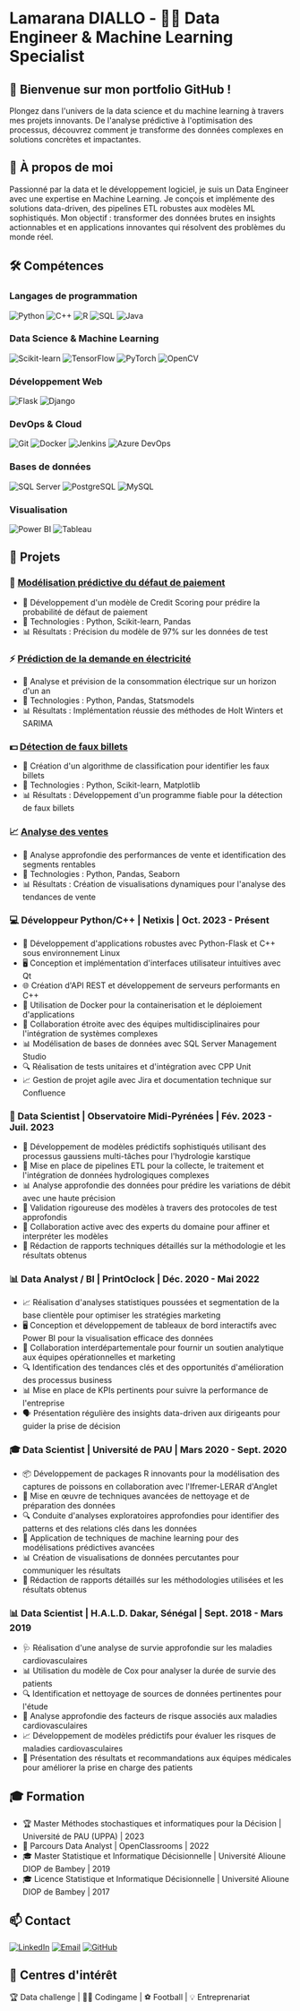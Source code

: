 # Lamarana DIALLO - 🧑‍💻 Data Engineer & Machine Learning Specialist

## 👋 Bienvenue sur mon portfolio GitHub !

Plongez dans l'univers de la data science et du machine learning à travers mes projets innovants. De l'analyse prédictive à l'optimisation des processus, découvrez comment je transforme des données complexes en solutions concrètes et impactantes.

## 🚀 À propos de moi
Passionné par la data et le développement logiciel, je suis un Data Engineer avec une expertise en Machine Learning. Je conçois et implémente des solutions data-driven, des pipelines ETL robustes aux modèles ML sophistiqués. Mon objectif : transformer des données brutes en insights actionnables et en applications innovantes qui résolvent des problèmes du monde réel.
## 🛠 Compétences

### Langages de programmation
![Python](https://img.shields.io/badge/-Python-3776AB?style=flat-square&logo=Python&logoColor=white)
![C++](https://img.shields.io/badge/-C++-00599C?style=flat-square&logo=c%2B%2B&logoColor=white)
![R](https://img.shields.io/badge/-R-276DC3?style=flat-square&logo=r&logoColor=white)
![SQL](https://img.shields.io/badge/-SQL-4479A1?style=flat-square&logo=MySQL&logoColor=white)
![Java](https://img.shields.io/badge/-Java-007396?style=flat-square&logo=java&logoColor=white)

### Data Science & Machine Learning
![Scikit-learn](https://img.shields.io/badge/-Scikit--learn-F7931E?style=flat-square&logo=scikit-learn&logoColor=white)
![TensorFlow](https://img.shields.io/badge/-TensorFlow-FF6F00?style=flat-square&logo=TensorFlow&logoColor=white)
![PyTorch](https://img.shields.io/badge/-PyTorch-EE4C2C?style=flat-square&logo=PyTorch&logoColor=white)
![OpenCV](https://img.shields.io/badge/-OpenCV-5C3EE8?style=flat-square&logo=OpenCV&logoColor=white)

### Développement Web
![Flask](https://img.shields.io/badge/-Flask-000000?style=flat-square&logo=Flask&logoColor=white)
![Django](https://img.shields.io/badge/-Django-092E20?style=flat-square&logo=Django&logoColor=white)

### DevOps & Cloud
![Git](https://img.shields.io/badge/-Git-F05032?style=flat-square&logo=git&logoColor=white)
![Docker](https://img.shields.io/badge/-Docker-2496ED?style=flat-square&logo=docker&logoColor=white)
![Jenkins](https://img.shields.io/badge/-Jenkins-D24939?style=flat-square&logo=Jenkins&logoColor=white)
![Azure DevOps](https://img.shields.io/badge/-Azure%20DevOps-0078D7?style=flat-square&logo=azure-devops&logoColor=white)

### Bases de données
![SQL Server](https://img.shields.io/badge/-SQL%20Server-CC2927?style=flat-square&logo=microsoft-sql-server&logoColor=white)
![PostgreSQL](https://img.shields.io/badge/-PostgreSQL-336791?style=flat-square&logo=postgresql&logoColor=white)
![MySQL](https://img.shields.io/badge/-MySQL-4479A1?style=flat-square&logo=mysql&logoColor=white)

### Visualisation
![Power BI](https://img.shields.io/badge/-Power%20BI-F2C811?style=flat-square&logo=power-bi&logoColor=black)
![Tableau](https://img.shields.io/badge/-Tableau-E97627?style=flat-square&logo=Tableau&logoColor=white)

## 💼 Projets

### 🏦 [Modélisation prédictive du défaut de paiement](https://github.com/mldiallo001/Modelisation_predictive_du_defaut_de_paiement)
- 🎯 Développement d'un modèle de Credit Scoring pour prédire la probabilité de défaut de paiement
- 🔧 Technologies : Python, Scikit-learn, Pandas
- 📊 Résultats : Précision du modèle de 97% sur les données de test

### ⚡ [Prédiction de la demande en électricité](https://github.com/mldiallo001/Prediction_conso_electricite)
- 🎯 Analyse et prévision de la consommation électrique sur un horizon d'un an
- 🔧 Technologies : Python, Pandas, Statsmodels
- 📊 Résultats : Implémentation réussie des méthodes de Holt Winters et SARIMA

### 💵 [Détection de faux billets](https://github.com/mldiallo001/Classification-faux-billets)
- 🎯 Création d'un algorithme de classification pour identifier les faux billets
- 🔧 Technologies : Python, Scikit-learn, Matplotlib
- 📊 Résultats : Développement d'un programme fiable pour la détection de faux billets

### 📈 [Analyse des ventes](#)
- 🎯 Analyse approfondie des performances de vente et identification des segments rentables
- 🔧 Technologies : Python, Pandas, Seaborn
- 📊 Résultats : Création de visualisations dynamiques pour l'analyse des tendances de vente

### 💻 Développeur Python/C++ | Netixis | Oct. 2023 - Présent
- 🔧 Développement d'applications robustes avec Python-Flask et C++ sous environnement Linux
- 🖥️ Conception et implémentation d'interfaces utilisateur intuitives avec Qt
- 🌐 Création d'API REST et développement de serveurs performants en C++
- 🐳 Utilisation de Docker pour la containerisation et le déploiement d'applications
- 🤝 Collaboration étroite avec des équipes multidisciplinaires pour l'intégration de systèmes complexes
- 📊 Modélisation de bases de données avec SQL Server Management Studio
- 🔍 Réalisation de tests unitaires et d'intégration avec CPP Unit
- 📈 Gestion de projet agile avec Jira et documentation technique sur Confluence

### 🔬 Data Scientist | Observatoire Midi-Pyrénées | Fév. 2023 - Juil. 2023
- 🧠 Développement de modèles prédictifs sophistiqués utilisant des processus gaussiens multi-tâches pour l'hydrologie karstique
- 🔄 Mise en place de pipelines ETL pour la collecte, le traitement et l'intégration de données hydrologiques complexes
- 📊 Analyse approfondie des données pour prédire les variations de débit avec une haute précision
- 🧪 Validation rigoureuse des modèles à travers des protocoles de test approfondis
- 👥 Collaboration active avec des experts du domaine pour affiner et interpréter les modèles
- 📝 Rédaction de rapports techniques détaillés sur la méthodologie et les résultats obtenus

### 📊 Data Analyst / BI | PrintOclock | Déc. 2020 - Mai 2022
- 📈 Réalisation d'analyses statistiques poussées et segmentation de la base clientèle pour optimiser les stratégies marketing
- 🖥️ Conception et développement de tableaux de bord interactifs avec Power BI pour la visualisation efficace des données
- 🤝 Collaboration interdépartementale pour fournir un soutien analytique aux équipes opérationnelles et marketing
- 🔍 Identification des tendances clés et des opportunités d'amélioration des processus business
- 📊 Mise en place de KPIs pertinents pour suivre la performance de l'entreprise
- 🗣️ Présentation régulière des insights data-driven aux dirigeants pour guider la prise de décision

### 🎓 Data Scientist | Université de PAU | Mars 2020 - Sept. 2020
- 📦 Développement de packages R innovants pour la modélisation des captures de poissons en collaboration avec l'Ifremer-LERAR d'Anglet
- 🧹 Mise en œuvre de techniques avancées de nettoyage et de préparation des données
- 🔍 Conduite d'analyses exploratoires approfondies pour identifier des patterns et des relations clés dans les données
- 🧠 Application de techniques de machine learning pour des modélisations prédictives avancées
- 📊 Création de visualisations de données percutantes pour communiquer les résultats
- 📝 Rédaction de rapports détaillés sur les méthodologies utilisées et les résultats obtenus

### 📊 Data Scientist | H.A.L.D. Dakar, Sénégal | Sept. 2018 - Mars 2019
- 🩺 Réalisation d'une analyse de survie approfondie sur les maladies cardiovasculaires
- 📊 Utilisation du modèle de Cox pour analyser la durée de survie des patients
- 🔍 Identification et nettoyage de sources de données pertinentes pour l'étude
- 🧠 Analyse approfondie des facteurs de risque associés aux maladies cardiovasculaires
- 📈 Développement de modèles prédictifs pour évaluer les risques de maladies cardiovasculaires
- 📝 Présentation des résultats et recommandations aux équipes médicales pour améliorer la prise en charge des patients

## 🎓 Formation
- 🏆 Master Méthodes stochastiques et informatiques pour la Décision | Université de PAU (UPPA) | 2023
- 🏅 Parcours Data Analyst | OpenClassrooms | 2022
- 🎓 Master Statistique et Informatique Décisionnelle | Université Alioune DIOP de Bambey | 2019
- 🎓 Licence Statistique et Informatique Décisionnelle | Université Alioune DIOP de Bambey | 2017

## 📫 Contact
[![LinkedIn](https://img.shields.io/badge/-LinkedIn-0077B5?style=flat-square&logo=LinkedIn&logoColor=white)]([votre_lien_linkedin](https://www.linkedin.com/in/lamarana-diallo-3312a512b/))
[![Email](https://img.shields.io/badge/-Email-D14836?style=flat-square&logo=Gmail&logoColor=white)](mailto:mrdiallo77@gmail.com)
[![GitHub](https://img.shields.io/badge/-GitHub-181717?style=flat-square&logo=GitHub&logoColor=white)]([votre_lien_github](https://github.com/mldiallo001))

## 🌟 Centres d'intérêt
🏆 Data challenge | 👨‍💻 Codingame | ⚽ Football | 💡 Entreprenariat

